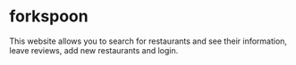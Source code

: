 # forkspoon

This website allows you to search for restaurants and see their information, leave reviews, add new restaurants and login. 
